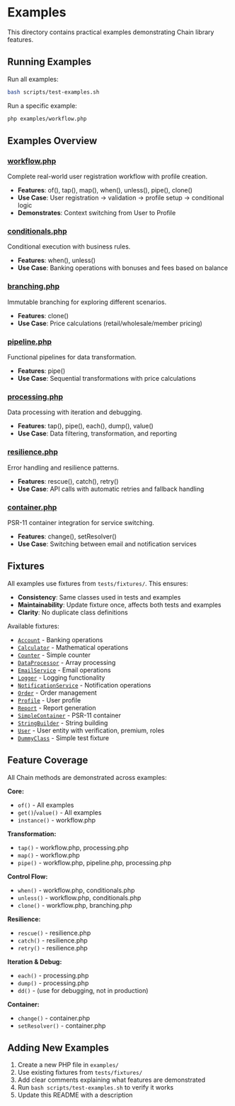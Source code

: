 # Examples

This directory contains practical examples demonstrating Chain library features.

## Running Examples

Run all examples:
```bash
bash scripts/test-examples.sh
```

Run a specific example:
```bash
php examples/workflow.php
```

## Examples Overview

### [workflow.php](workflow.php)
Complete real-world user registration workflow with profile creation.
- **Features**: of(), tap(), map(), when(), unless(), pipe(), clone()
- **Use Case**: User registration → validation → profile setup → conditional logic
- **Demonstrates**: Context switching from User to Profile

### [conditionals.php](conditionals.php)
Conditional execution with business rules.
- **Features**: when(), unless()
- **Use Case**: Banking operations with bonuses and fees based on balance

### [branching.php](branching.php)
Immutable branching for exploring different scenarios.
- **Features**: clone()
- **Use Case**: Price calculations (retail/wholesale/member pricing)

### [pipeline.php](pipeline.php)
Functional pipelines for data transformation.
- **Features**: pipe()
- **Use Case**: Sequential transformations with price calculations

### [processing.php](processing.php)
Data processing with iteration and debugging.
- **Features**: tap(), pipe(), each(), dump(), value()
- **Use Case**: Data filtering, transformation, and reporting

### [resilience.php](resilience.php)
Error handling and resilience patterns.
- **Features**: rescue(), catch(), retry()
- **Use Case**: API calls with automatic retries and fallback handling

### [container.php](container.php)
PSR-11 container integration for service switching.
- **Features**: change(), setResolver()
- **Use Case**: Switching between email and notification services

## Fixtures

All examples use fixtures from `tests/fixtures/`. This ensures:
- **Consistency**: Same classes used in tests and examples
- **Maintainability**: Update fixture once, affects both tests and examples
- **Clarity**: No duplicate class definitions

Available fixtures:
- [`Account`](../tests/fixtures/Account.php) - Banking operations
- [`Calculator`](../tests/fixtures/Calculator.php) - Mathematical operations
- [`Counter`](../tests/fixtures/Counter.php) - Simple counter
- [`DataProcessor`](../tests/fixtures/DataProcessor.php) - Array processing
- [`EmailService`](../tests/fixtures/EmailService.php) - Email operations
- [`Logger`](../tests/fixtures/Logger.php) - Logging functionality
- [`NotificationService`](../tests/fixtures/NotificationService.php) - Notification operations
- [`Order`](../tests/fixtures/Order.php) - Order management
- [`Profile`](../tests/fixtures/Profile.php) - User profile
- [`Report`](../tests/fixtures/Report.php) - Report generation
- [`SimpleContainer`](../tests/fixtures/SimpleContainer.php) - PSR-11 container
- [`StringBuilder`](../tests/fixtures/StringBuilder.php) - String building
- [`User`](../tests/fixtures/User.php) - User entity with verification, premium, roles
- [`DummyClass`](../tests/fixtures/DummyClass.php) - Simple test fixture

## Feature Coverage

All Chain methods are demonstrated across examples:

**Core:**
- `of()` - All examples
- `get()`/`value()` - All examples
- `instance()` - workflow.php

**Transformation:**
- `tap()` - workflow.php, processing.php
- `map()` - workflow.php
- `pipe()` - workflow.php, pipeline.php, processing.php

**Control Flow:**
- `when()` - workflow.php, conditionals.php
- `unless()` - workflow.php, conditionals.php
- `clone()` - workflow.php, branching.php

**Resilience:**
- `rescue()` - resilience.php
- `catch()` - resilience.php
- `retry()` - resilience.php

**Iteration & Debug:**
- `each()` - processing.php
- `dump()` - processing.php
- `dd()` - (use for debugging, not in production)

**Container:**
- `change()` - container.php
- `setResolver()` - container.php

## Adding New Examples

1. Create a new PHP file in `examples/`
2. Use existing fixtures from `tests/fixtures/`
3. Add clear comments explaining what features are demonstrated
4. Run `bash scripts/test-examples.sh` to verify it works
5. Update this README with a description
